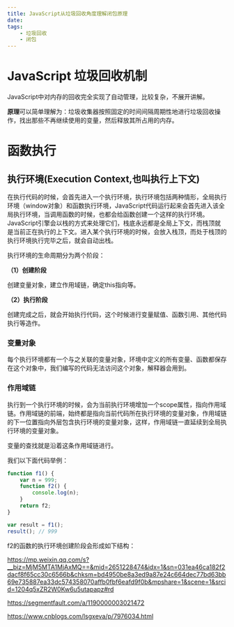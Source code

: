 ```yaml
---
title: JavaScript从垃圾回收角度理解闭包原理
date: 
tags:
    - 垃圾回收
    - 闭包
---
```


# JavaScript 垃圾回收机制

JavaScript中对内存的回收完全实现了自动管理，比较复杂，不展开讲解。

**原理**可以简单理解为：垃圾收集器按照固定的时间间隔周期性地进行垃圾回收操作，找出那些不再继续使用的变量，然后释放其所占用的内存。

# 函数执行

## 执行环境(Execution Context,也叫执行上下文)

在执行代码的时候，会首先进入一个执行环境，执行环境包括两种情形，全局执行环境（window对象）和函数执行环境，JavaScript代码运行起来会首先进入该全局执行环境，当调用函数的时候，也都会给函数创建一个这样的执行环境。JavaScript引擎会以栈的方式来处理它们，栈底永远都是全局上下文，而栈顶就是当前正在执行的上下文。进入某个执行环境的时候，会放入栈顶，而处于栈顶的执行环境执行完毕之后，就会自动出栈。

执行环境的生命周期分为两个阶段：

**（1）创建阶段**

创建变量对象，建立作用域链，确定this指向等。

**（2）执行阶段**

创建完成之后，就会开始执行代码，这个时候进行变量赋值、函数引用、其他代码执行等造作。

### 变量对象

每个执行环境都有一个与之关联的变量对象，环境中定义的所有变量、函数都保存在这个对象中，我们编写的代码无法访问这个对象，解释器会用到。

### 作用域链

执行到一个执行环境的时候，会为当前执行环境增加一个scope属性，指向作用域链。作用域链的前端，始终都是指向当前代码所在执行环境的变量对象，作用域链的下一位置指向外层包含执行环境的变量对象，这样，作用域链一直延续到全局执行环境的变量对象。

变量的查找就是沿着这条作用域链进行。

我们以下面代码举例：
```javascript
function f1() {
    var n = 999;
    function f2() {
        console.log(n);
    }
    return f2;
}

var result = f1();
result(); // 999
```
f2的函数的执行环境创建阶段会形成如下结构：









https://mp.weixin.qq.com/s?__biz=MjM5MTA1MjAxMQ==&mid=2651228474&idx=1&sn=031ea46ca182f2dacf8f65cc30c6566b&chksm=bd4950be8a3ed9a87e24c664dec77bd63bb69e735887ea33dc574358070affb0fbf6eafd9f0b&mpshare=1&scene=1&srcid=1204q5xZR2W0Kw6u5utapapz#rd

https://segmentfault.com/a/1190000003021472

https://www.cnblogs.com/lsgxeva/p/7976034.html




